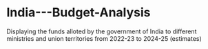 # India---Budget-Analysis
Displaying the funds alloted by the government of India to different ministries and union territories from 2022-23 to 2024-25 (estimates)
